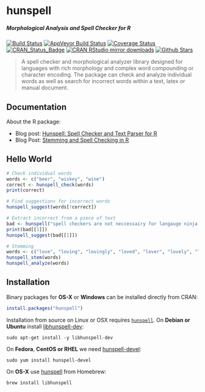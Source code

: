# hunspell

##### *Morphological Analysis and Spell Checker for R*

[![Build Status](https://travis-ci.org/ropensci/hunspell.svg?branch=master)](https://travis-ci.org/ropensci/hunspell)
[![AppVeyor Build Status](https://ci.appveyor.com/api/projects/status/github/ropensci/hunspell?branch=master&svg=true)](https://ci.appveyor.com/project/ropensci/hunspell)
[![Coverage Status](https://codecov.io/github/ropensci/hunspell/coverage.svg?branch=master)](https://codecov.io/github/ropensci/hunspell?branch=master)
[![CRAN_Status_Badge](http://www.r-pkg.org/badges/version/hunspell)](http://cran.r-project.org/package=hunspell)
[![CRAN RStudio mirror downloads](http://cranlogs.r-pkg.org/badges/hunspell)](http://cran.r-project.org/web/packages/hunspell/index.html)
[![Github Stars](https://img.shields.io/github/stars/ropensci/hunspell.svg?style=social&label=Github)](https://github.com/ropensci/hunspell)

> A spell checker and morphological analyzer library designed for
  languages with rich morphology and complex word compounding or character
  encoding. The package can check and analyze individual words as well as
  search for incorrect words within a text, latex or manual document.

## Documentation

About the R package:

 - Blog post: [Hunspell: Spell Checker and Text Parser for R](https://www.opencpu.org/posts/hunspell-release/)
 - Blog Post: [Stemming and Spell Checking in R](https://www.opencpu.org/posts/hunspell-1-2/)

## Hello World

```r
# Check individual words
words <- c("beer", "wiskey", "wine")
correct <- hunspell_check(words)
print(correct)

# Find suggestions for incorrect words
hunspell_suggest(words[!correct])

# Extract incorrect from a piece of text
bad <- hunspell("spell checkers are not neccessairy for langauge ninja's")
print(bad[[1]])
hunspell_suggest(bad[[1]])

# Stemming
words <- c("love", "loving", "lovingly", "loved", "lover", "lovely", "love")
hunspell_stem(words)
hunspell_analyze(words)
```

## Installation

Binary packages for __OS-X__ or __Windows__ can be installed directly from CRAN:

```r
install.packages("hunspell")
```

Installation from source on Linux or OSX requires [`hunspell`](https://hunspell.github.io/). On __Debian or Ubuntu__ install [libhunspell-dev](https://packages.debian.org/testing/libhunspell-dev):

```
sudo apt-get install -y libhunspell-dev
```

On __Fedora__,  __CentOS or RHEL__ we need [hunspell-devel](https://apps.fedoraproject.org/packages/hunspell-devel):

```
sudo yum install hunspell-devel
````

On __OS-X__ use [hunspell](https://github.com/Homebrew/homebrew-core/blob/master/Formula/hunspell.rb) from Homebrew:

```
brew install libhunspell
```
